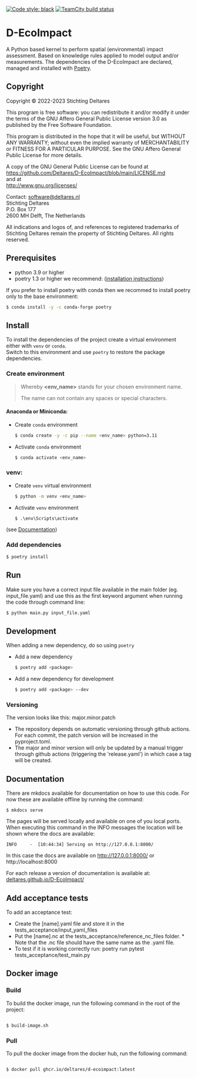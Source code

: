 [![Code style: black](https://img.shields.io/badge/code%20style-black-000000.svg)](https://github.com/psf/black)
[![TeamCity build status](https://dpcbuild.deltares.nl/app/rest/builds/buildType:id:DEcoImpact_UnitTests/statusIcon.svg)](https://dpcbuild.deltares.nl/viewType.html?buildTypeId=DEcoImpact_UnitTests)

# D-EcoImpact

A Python based kernel to perform spatial (environmental) impact assessment. Based on knowledge rules applied to model output and/or measurements.
The dependencies of the D-EcoImpact are declared, managed and installed with [Poetry](https://python-poetry.org/).

## Copyright
Copyright &copy; 2022-2023 Stichting Deltares

This program is free software: you can redistribute it and/or modify it
under the terms of the GNU Affero General Public License version 3.0 as
published by the Free Software Foundation.

This program is distributed in the hope that it will be useful,
but WITHOUT ANY WARRANTY; without even the implied warranty of
MERCHANTABILITY or FITNESS FOR A PARTICULAR PURPOSE. See the
GNU Affero General Public License for more details.

A copy of the GNU General Public License can be found at  
<https://github.com/Deltares/D-EcoImpact/blob/main/LICENSE.md>  
and at  
<http://www.gnu.org/licenses/>

Contact:  software@deltares.nl  
Stichting Deltares  
P.O. Box 177  
2600 MH Delft, The Netherlands

All indications and logos of, and references to registered trademarks
of Stichting Deltares remain the property of Stichting Deltares. All
rights reserved.

## Prerequisites

- python 3.9 or higher
- poetry 1.3 or higher we recommend: ([installation instructions](https://python-poetry.org/docs/#installation))

If you prefer to install poetry with conda then we recommed to install poetry only to the base environment:

```sh
$ conda install -y -c conda-forge poetry
```

## Install

To install the dependencies of the project create a virtual environment either with `venv` or `conda`.\
Switch to this environment and use `poetry` to restore the package dependencies.

### Create environment

> Whereby **<env_name>** stands for your chosen environment name.
>
> The name can not contain any spaces or special characters.

#### Anaconda or Miniconda:

- Create `conda` environment
  ```sh
  $ conda create -y -c pip --name <env_name> python=3.11
  ```
- Activate `conda` environment
  ```sh
  $ conda activate <env_name>
  ```

### venv:

- Create `venv` virtual environment

  ```sh
  $ python -m venv <env_name>
  ```

- Activate `venv` environment
  ```
  $ .\env\Scripts\activate
  ```

(see
[Documentation](https://packaging.python.org/en/latest/guides/installing-using-pip-and-virtual-environments/#creating-a-virtual-environment))

### Add dependencies

```sh
$ poetry install
```

## Run

Make sure you have a correct input file available in the main folder (eg. input_file.yaml) and use this as the first keyword argument when running the code through command line:

```sh
$ python main.py input_file.yaml
```

## Development

When adding a new dependency, do so using `poetry`

- Add a new dependency

  ```sh
  $ poetry add <package>
  ```

- Add a new dependency for development
  ```sh
  $ poetry add <package> --dev
  ```

### Versioning
The version looks like this: major.minor.patch
- The repository depends on automatic versioning through github actions. For each commit, the patch version will be increased in the 
  pyproject.toml.
- The major and minor version will only be updated by a manual trigger through github actions (triggering the 'release.yaml') in which case a tag will be created.

## Documentation

There are mkdocs available for documentation on how to use this code.
For now these are available offline by running the command:

```
$ mkdocs serve
```

The pages will be served locally and available on one of you local ports. When executing this command in the INFO messages the location will be shown where the docs are available:

```
INFO     -  [10:44:34] Serving on http://127.0.0.1:8000/
```

In this case the docs are available on http://127.0.0.1:8000/ or http://localhost:8000

For each release a version of documentation is available at: 
[deltares.github.io/D-EcoImpact/](deltares.github.io/D-EcoImpact/)

## Add acceptance tests

To add an acceptance test:

- Create the [name].yaml file and store it in the tests_acceptance/input_yaml_files
- Put the [name].nc at the tests_acceptance/reference_nc_files folder. \* Note that the .nc file should have the same name as the .yaml file.
- To test if it is working correctly run: poetry run pytest tests_acceptance/test_main.py



## Docker image

### Build
To build the docker image, run the following command in the root of the project:

```sh

$ build-image.sh

```

### Pull

To pull the docker image from the docker hub, run the following command:

```sh 

$ docker pull ghcr.io/deltares/d-ecoimpact:latest

```
